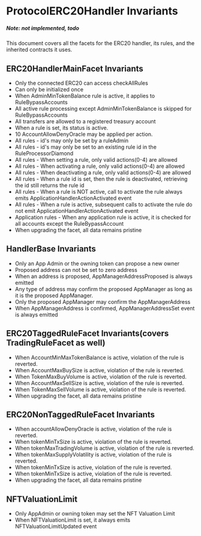 # ProtocolERC20Handler Invariants

##### Note: not implemented, todo
This document covers all the facets for the ERC20 handler, its rules, and the inherited contracts it uses.

## ERC20HandlerMainFacet Invariants

- Only the connected ERC20 can access checkAllRules
- Can only be initialized once
- When AdminMinTokenBalance rule is active, it applies to RuleBypassAccounts
- All active rule processing except AdminMinTokenBalance is skipped for RuleBypassAccounts
- All transfers are allowed to a registered treasury account
- When a rule is set, its status is active.
- 10 AccountAllowDenyOracle may be applied per action.
- All rules - id's may only be set by a ruleAdmin
- All rules - id's may only be set to an existing rule id in the RuleProcessorDiamond
- All rules - When setting a rule, only valid actions(0-4) are allowed
- All rules - When activating a rule, only valid actions(0-4) are allowed
- All rules - When deactivating a rule, only valid actions(0-4) are allowed
- All rules - When a rule id is set, then the rule is deactivated, retrieving the id still returns the rule id
- All rules - When a rule is NOT active, call to activate the rule always emits ApplicationHandlerActionActivated event
- All rules - When a rule is active, subsequent calls to activate the rule do not emit ApplicationHandlerActionActivated event
- Application rules - When any application rule is active, it is checked for all accounts except the RuleBypassAccount
- When upgrading the facet, all data remains pristine 

## HandlerBase Invariants

- Only an App Admin or the owning token can propose a new owner
- Proposed address can not be set to zero address
- When an address is proposed, AppManagerAddressProposed is always emitted
- Any type of address may confirm the proposed AppManager as long as it is the proposed AppManager.
- Only the proposed AppManager may confirm the AppManagerAddress
- When AppManagerAddress is confirmed, AppManagerAddressSet event is always emitted

## ERC20TaggedRuleFacet Invariants(covers TradingRuleFacet as well)

- When AccountMinMaxTokenBalance is active, violation of the rule is reverted.
- When AccountMaxBuySize is active, violation of the rule is reverted. 
- When TokenMaxBuyVolume is active, violation of the rule is reverted. 
- When AccountMaxSellSize is active, violation of the rule is reverted. 
- When TokenMaxSellVolume is active, violation of the rule is reverted. 
- When upgrading the facet, all data remains pristine 

## ERC20NonTaggedRuleFacet Invariants

- When accountAllowDenyOracle is active, violation of the rule is reverted.
- When tokenMinTxSize is active, violation of the rule is reverted. 
- When tokenMaxTradingVolume is active, violation of the rule is reverted. 
- When tokenMaxSupplyVolatility is active, violation of the rule is reverted. 
- When tokenMinTxSize is active, violation of the rule is reverted. 
- When tokenMinTxSize is active, violation of the rule is reverted.
- When upgrading the facet, all data remains pristine 

## NFTValuationLimit

- Only AppAdmin or owning token may set the NFT Valuation Limit
- When NFTValuationLimit is set, it always emits NFTValuationLimitUpdated event
